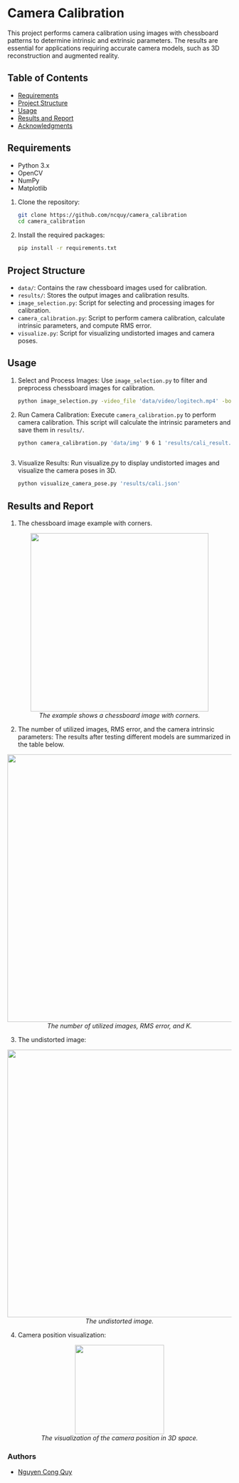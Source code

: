 # Camera Calibration

This project performs camera calibration using images with chessboard patterns to determine intrinsic and extrinsic parameters. The results are essential for applications requiring accurate camera models, such as 3D reconstruction and augmented reality.

## Table of Contents
- [Requirements](#requirements)
- [Project Structure](#project-structure)
- [Usage](#usage)
- [Results and Report](#results-and-report)
- [Acknowledgments](#acknowledgments)

## Requirements
- Python 3.x
- OpenCV
- NumPy
- Matplotlib

1. Clone the repository:

   ```bash
   git clone https://github.com/ncquy/camera_calibration
   cd camera_calibration

2. Install the required packages:
   ```bash
   pip install -r requirements.txt

## Project Structure
- `data/`: Contains the raw chessboard images used for calibration.
- `results/`: Stores the output images and calibration results.
- `image_selection.py`: Script for selecting and processing images for calibration.
- `camera_calibration.py`: Script to perform camera calibration, calculate intrinsic parameters, and compute RMS error.
- `visualize.py`: Script for visualizing undistorted images and camera poses.

## Usage
1. Select and Process Images:
   Use `image_selection.py` to filter and preprocess chessboard images for calibration.
   ```bash
   python image_selection.py -video_file 'data/video/logitech.mp4' -board_pattern 9 6 -save_path 'data/img'


2. Run Camera Calibration:
   Execute `camera_calibration.py` to perform camera calibration. This script will calculate the intrinsic parameters and save them in `results/`.
   ```bash
   python camera_calibration.py 'data/img' 9 6 1 'results/cali_result.json'
  

3. Visualize Results:
   Run visualize.py to display undistorted images and visualize the camera poses in 3D.
   ```bash
   python visualize_camera_pose.py 'results/cali.json'


## Results and Report
1. The chessboard image example with corners.
<p align='center'>
  <img width="400px" src="https://github.com/ncquy/camera_calibration/blob/main/data/img_coner.png" />
  <br/>
  <i> The example shows a chessboard image with corners.</i>
</p>

2.  The number of utilized images, RMS error, and the camera intrinsic parameters:
The results after testing different models are summarized in the table below.
<p align='center'>
  <img width="600px" src="https://github.com/ncquy/camera_calibration/blob/main/data/cali_results.png" />
  <br/>
  <i> The number of utilized images, RMS error, and K.</i>
</p>

3.  The undistorted image:
<p align='center'>
  <img width="600px" src="https://github.com/ncquy/camera_calibration/blob/main/data/undistort.png" />
  <br/>
  <i> The undistorted image.</i>
</p>

4.  Camera position visualization:
<p align='center'>
  <img width="200px" src="https://github.com/ncquy/camera_calibration/blob/main/data/cam_pos.png" />
  <br/>
  <i> The visualization of the camera position in 3D space.</i>
</p>

### Authors
* [Nguyen Cong Quy](https://github.com/ncquy)

